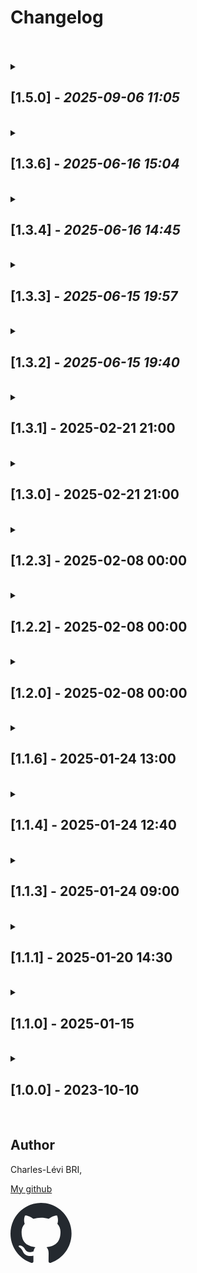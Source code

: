 # Changelog

<br/>
<br/>

<details>
<summary>

## **[1.5.0]** - _2025-09-06 11:05_

</summary>

### Added

- Lighten dependency footprint
- Upgrade dependencies
- 100% coverage

</details>

<br/>

<details>
<summary>

## **[1.3.6]** - _2025-06-16 15:04_

</summary>

### Fix

- Test option was not used inside tests
- 100% coverage

</details>

<br/>

<details>
<summary>

## **[1.3.4]** - _2025-06-16 14:45_

</summary>

### Fix

- Add an option to personalize the test function
- 100% coverage

</details>

<br/>

<details>
<summary>

## **[1.3.3]** - _2025-06-15 19:57_

</summary>

### Fix

- Simplify function **createTests**
- 100% coverage

</details>

<br/>

<details>
<summary>

## <strong>[1.3.2]</strong> - _2025-06-15 19:40_

</summary>

### Added

- Add transformers...
- 100% coverage

</details>

<br/>

<details>
<summary>

## [1.3.1] - 2025-02-21 21:00

</summary>

### Fix

- fix createFakeWaiter
- 100% coverage

</details>

<br/>

<details>
<summary>

## [1.3.0] - 2025-02-21 21:00

</summary>

### Fix

- Corrected issue with async error handling in `useErrorAsyncEachCases`.

### Added

- Add fakeWaiter

</details>

<br/>

<details>
<summary>

## [1.2.3] - 2025-02-08 00:00

</summary>

### Deleted

- remove fakeWaiter,

</details>

<br/>

<details>
<summary>

## [1.2.2] - 2025-02-08 00:00

</summary>

### Fix

- fix fakeWaiter, not use directly vi

</details>

<br/>

<details>
<summary>

## [1.2.0] - 2025-02-08 00:00

</summary>

### Added

- add fakeWaiter

</details>

<br/>

<details>
<summary>

## [1.1.6] - 2025-01-24 13:00

</summary>

### Fix

- Fix name in acceptance tests

</details>

<br/>

<details>
<summary>

## [1.1.4] - 2025-01-24 12:40

</summary>

### Added

- Add an option to provide a custom string for error handling

</details>

<br/>

<details>
<summary>

## [1.1.3] - 2025-01-24 09:00

</summary>

### Added

- Peer dependency vitest upgraded!

</details>

<br/>

<details>
<summary>

## [1.1.1] - 2025-01-20 14:30

</summary>

### Added

- Correction of typographical errors in the documentation.

### Improvement

- Optimized unit test performance for faster execution.
- 100% coverage
- Better typing

</details>

<br/>

<details>
<summary>

## [1.1.0] - 2025-01-15

</summary>

### Added

- Added new custom assertions for Vitest.
- Added unit tests to validate error handling in functions

### Changed

- Improved performance of existing functions.
- Refactored code for better readability and maintainability.

### Fixed

- Fixed a minor bug in the `createTests` function that caused intermittent errors.

</details>

<br/>

<details>
<summary>

## [1.0.0] - 2023-10-10

</summary>

### Added

- Project initialization with extensions for Vitest.
- Creation of functions: `acceptation`, `createTests`, `done`, `each`, `types`
- Ability to mock the function before tests with the `createTests` function

</details>

<br/>

## Author

Charles-Lévi BRI,

[My github](https://github.com/chlbri?tab=repositories)

[<svg width="98" height="96" xmlns="http://www.w3.org/2000/svg"><path fill-rule="evenodd" clip-rule="evenodd" d="M48.854 0C21.839 0 0 22 0 49.217c0 21.756 13.993 40.172 33.405 46.69 2.427.49 3.316-1.059 3.316-2.362 0-1.141-.08-5.052-.08-9.127-13.59 2.934-16.42-5.867-16.42-5.867-2.184-5.704-5.42-7.17-5.42-7.17-4.448-3.015.324-3.015.324-3.015 4.934.326 7.523 5.052 7.523 5.052 4.367 7.496 11.404 5.378 14.235 4.074.404-3.178 1.699-5.378 3.074-6.6-10.839-1.141-22.243-5.378-22.243-24.283 0-5.378 1.94-9.778 5.014-13.2-.485-1.222-2.184-6.275.486-13.038 0 0 4.125-1.304 13.426 5.052a46.97 46.97 0 0 1 12.214-1.63c4.125 0 8.33.571 12.213 1.63 9.302-6.356 13.427-5.052 13.427-5.052 2.67 6.763.97 11.816.485 13.038 3.155 3.422 5.015 7.822 5.015 13.2 0 18.905-11.404 23.06-22.324 24.283 1.78 1.548 3.316 4.481 3.316 9.126 0 6.6-.08 11.897-.08 13.526 0 1.304.89 2.853 3.316 2.364 19.412-6.52 33.405-24.935 33.405-46.691C97.707 22 75.788 0 48.854 0z" fill="#24292f"/></svg>](https://github.com/chlbri?tab=repositories)


